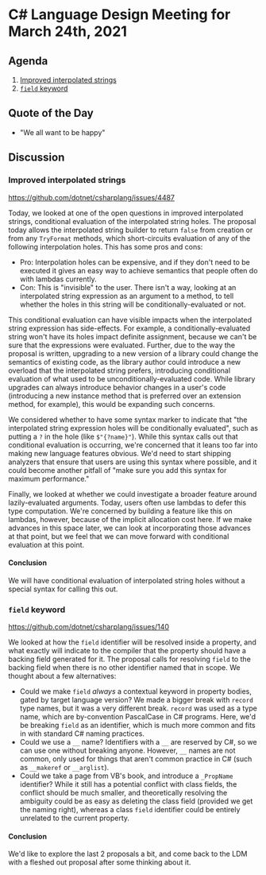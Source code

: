 # C# Language Design Meeting for March 24th, 2021

## Agenda

1. [Improved interpolated strings](#improved-interpolated-strings)
2. [`field` keyword](#field-keyword)

## Quote of the Day

- "We all want to be happy"

## Discussion

### Improved interpolated strings

https://github.com/dotnet/csharplang/issues/4487

Today, we looked at one of the open questions in improved interpolated strings, conditional evaluation of the interpolated
string holes. The proposal today allows the interpolated string builder to return `false` from creation or from any `TryFormat`
methods, which short-circuits evaluation of any of the following interpolation holes. This has some pros and cons:

* Pro: Interpolation holes can be expensive, and if they don't need to be executed it gives an easy way to achieve semantics
that people often do with lambdas currently.
* Con: This is "invisible" to the user. There isn't a way, looking at an interpolated string expression as an argument to a
method, to tell whether the holes in this string will be conditionally-evaluated or not.

This conditional evaluation can have visible impacts when the interpolated string expression has side-effects. For example,
a conditionally-evaluated string won't have its holes impact definite assignment, because we can't be sure that the expressions
were evaluated. Further, due to the way the proposal is written, upgrading to a new version of a library could change the
semantics of existing code, as the library author could introduce a new overload that the interpolated string prefers, introducing
conditional evaluation of what used to be unconditionally-evaluated code. While library upgrades can always introduce behavior
changes in a user's code (introducing a new instance method that is preferred over an extension method, for example), this would
be expanding such concerns.

We considered whether to have some syntax marker to indicate that "the interpolated string expression holes will be conditionally
evaluated", such as putting a `?` in the hole (like `$"{?name}"`). While this syntax calls out that conditional evaluation is
occurring, we're concerned that it leans too far into making new language features obvious. We'd need to start shipping analyzers
that ensure that users are using this syntax where possible, and it could become another pitfall of "make sure you add this syntax
for maximum performance."

Finally, we looked at whether we could investigate a broader feature around lazily-evaluated arguments. Today, users often use
lambdas to defer this type computation. We're concerned by building a feature like this on lambdas, however, because of the
implicit allocation cost here. If we make advances in this space later, we can look at incorporating those advances at that point,
but we feel that we can move forward with conditional evaluation at this point.

#### Conclusion

We will have conditional evaluation of interpolated string holes without a special syntax for calling this out.

###  `field` keyword

https://github.com/dotnet/csharplang/issues/140

We looked at how the `field` identifier will be resolved inside a property, and what exactly will indicate to the compiler that the
property should have a backing field generated for it. The proposal calls for resolving `field` to the backing field when there is
no other identifier named that in scope. We thought about a few alternatives:

* Could we make `field` _always_ a contextual keyword in property bodies, gated by target language version? We made a bigger break
with `record` type names, but it was a very different break. `record` was used as a type name, which are by-convention PascalCase
in C# programs. Here, we'd be breaking `field` as an identifier, which is much more common and fits in with standard C# naming
practices.
* Could we use a `__` name? Identifiers with a `__` are reserved by C#, so we can use one without breaking anyone. However, `__`
names are not common, only used for things that aren't common practice in C# (such as `__makeref` or `__arglist`).
* Could we take a page from VB's book, and introduce a `_PropName` identifier? While it still has a potential conflict with class
fields, the conflict should be much smaller, and theoretically resolving the ambiguity could be as easy as deleting the class field
(provided we get the naming right), whereas a class `field` identifier could be entirely unrelated to the current property.

#### Conclusion

We'd like to explore the last 2 proposals a bit, and come back to the LDM with a fleshed out proposal after some thinking about it.
